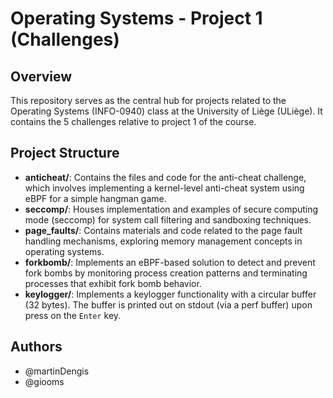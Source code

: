# Operating Systems - Project 1 (Challenges)

## Overview

This repository serves as the central hub for projects related to the Operating Systems (INFO-0940) class at the University of Liège (ULiège). It contains the 5 challenges relative to project 1 of the course.

## Project Structure

- **anticheat/**: Contains the files and code for the anti-cheat challenge, which involves implementing a kernel-level anti-cheat system using eBPF for a simple hangman game.
- **seccomp/**: Houses implementation and examples of secure computing mode (seccomp) for system call filtering and sandboxing techniques.
- **page_faults/**: Contains materials and code related to the page fault handling mechanisms, exploring memory management concepts in operating systems.
- **forkbomb/**: Implements an eBPF-based solution to detect and prevent fork bombs by monitoring process creation patterns and terminating processes that exhibit fork bomb behavior.
- **keylogger/**: Implements a keylogger functionality with a circular buffer (32 bytes). The buffer is printed out on stdout (via a perf buffer) upon press on the `Enter` key.

## Authors

- @martinDengis 
- @giooms
